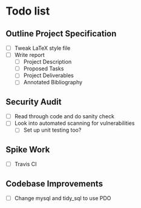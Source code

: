 # Todo list

## Outline Project Specification
- [ ] Tweak LaTeX style file
- [ ] Write report
  - [ ] Project Description
  - [ ] Proposed Tasks
  - [ ] Project Deliverables
  - [ ] Annotated Bibliography

## Security Audit
- [ ] Read through code and do sanity check
- [ ] Look into automated scanning for vulnerabilities
  - [ ] Set up unit testing too?

## Spike Work
- [ ] Travis CI

## Codebase Improvements
- [ ] Change mysql and tidy_sql to use PDO
